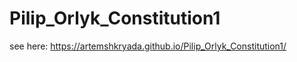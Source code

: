 # Pilip_Orlyk_Constitution1
 see here:
  https://artemshkryada.github.io/Pilip_Orlyk_Constitution1/
